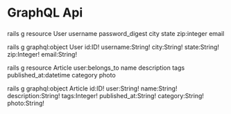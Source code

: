 # GraphQL Api


###


rails g resource User username password_digest city state zip:integer email

rails g graphql:object User id:ID! username:String! city:String! state:String! zip:Integer! email:String!

rails g resource Article user:belongs_to name description tags published_at:datetime category photo

rails g graphql:object Article id:ID! user:String! name:String! description:String! tags:Integer! published_at:String! category:String! photo:String!
